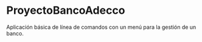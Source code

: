 # ProyectoBancoAdecco
Aplicación básica de línea de comandos con un menú para la gestión de un banco.
